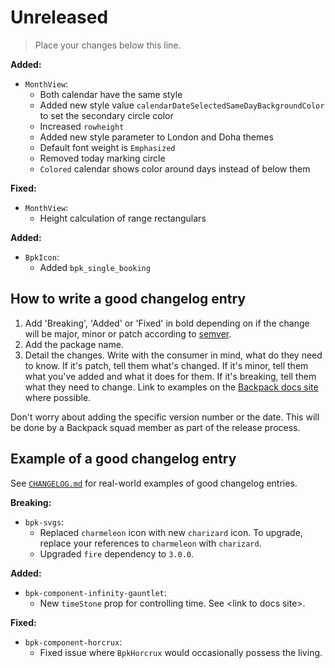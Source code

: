 # Unreleased

> Place your changes below this line.

**Added:**

- `MonthView`:
  - Both calendar have the same style
  - Added new style value `calendarDateSelectedSameDayBackgroundColor` to set the secondary circle color
  - Increased `rowheight`
  - Added new style parameter to London and Doha themes
  - Default font weight is `Emphasized`
  - Removed today marking circle
  - `Colored` calendar shows color around days instead of below them

**Fixed:**
- `MonthView`:
  - Height calculation of range rectangulars
  
**Added:**

- `BpkIcon`:
  - Added `bpk_single_booking`

## How to write a good changelog entry

1. Add 'Breaking', 'Added' or 'Fixed' in bold depending on if the change will be major, minor or patch according to [semver](semver.org).
2. Add the package name.
3. Detail the changes. Write with the consumer in mind, what do they need to know. If it's patch, tell them what's changed. If it's minor, tell them what you've added and what it does for them. If it's breaking, tell them what they need to change. Link to examples on the [Backpack docs site](backpack.github.io) where possible.

Don't worry about adding the specific version number or the date. This will be done by a Backpack squad member as part of the release process.

## Example of a good changelog entry

See [`CHANGELOG.md`](CHANGELOG.md) for real-world examples of good changelog entries.

**Breaking:**

- `bpk-svgs`:
  - Replaced `charmeleon` icon with new `charizard` icon. To upgrade, replace your references to `charmeleon` with `charizard`.
  - Upgraded `fire` dependency to `3.0.0`.

**Added:**

- `bpk-component-infinity-gauntlet`:
  - New `timeStone` prop for controlling time. See &lt;link to docs site&gt;.

**Fixed:**

- `bpk-component-horcrux`:
  - Fixed issue where `BpkHorcrux` would occasionally possess the living.
